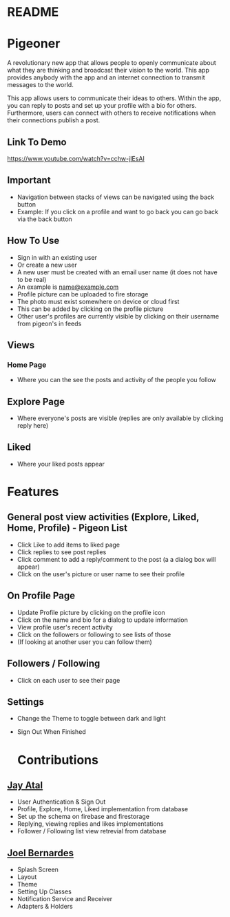 # README

# Pigeoner
A revolutionary new app that allows people to openly communicate about what they are thinking and broadcast their vision to the world. This app provides anybody with the app and an internet connection to transmit messages to the world.

This app allows users to communicate their ideas to others. Within the app, you can reply to posts and set up your profile with a bio for others. Furthermore, users can connect with others to receive notifications when their connections publish a post.

## Link To Demo
https://www.youtube.com/watch?v=cchw-jIEsAI

## Important
- Navigation between stacks of views can be navigated using the back button
- Example: If you click on a profile and want to go back you can go back via the back button


## How To Use
- Sign in with an existing user
- Or create a new user 
- A new user must be created with an email user name (it does not have to be real)
- An example is name@example.com
- Profile picture can be uploaded to fire storage 
- The photo must exist somewhere on device or cloud first
- This can be added by clicking on the profile picture
- Other user's profiles are currently visible by clicking on their username from pigeon's in feeds


## Views
### Home Page
- Where you can the see the posts and activity of the people you follow
## Explore Page
- Where everyone's posts are visible (replies are only available by clicking reply here)
## Liked 
- Where your liked posts appear

# Features
## General post view activities (Explore, Liked, Home, Profile) - Pigeon List
- Click Like to add items to liked page
- Click replies to see post replies
- Click comment to add a reply/comment to the post (a a dialog box will appear)
- Click on the user's picture or user name to see their profile


## On Profile Page
- Update Profile picture by clicking on the profile icon
- Click on the name and bio for a dialog to update information
- View profile user's recent activity
- Click on the followers or following to see lists of those
- (If looking at another user you can follow them)

## Followers / Following
- Click on each user to see their page
 
## Settings
- Change the Theme to toggle between dark and light
- Sign Out When Finished

  # Contributions
## [Jay Atal](https://github.com/Jay-Atal)
- User Authentication & Sign Out
- Profile, Explore, Home, Liked implementation from database
- Set up the schema on firebase and firestorage
- Replying, viewing replies and likes implementations
- Follower / Following list view retrevial from database


## [Joel Bernardes](https://github.com/JoelBernardes)
- Splash Screen
- Layout
- Theme
- Setting Up Classes
- Notification Service and Receiver
- Adapters & Holders
